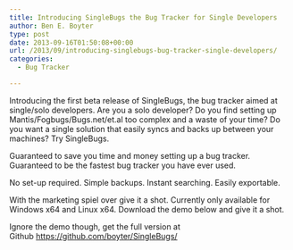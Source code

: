 ```yaml
---
title: Introducing SingleBugs the Bug Tracker for Single Developers
author: Ben E. Boyter
type: post
date: 2013-09-16T01:50:08+00:00
url: /2013/09/introducing-singlebugs-bug-tracker-single-developers/
categories:
  - Bug Tracker

---
```


Introducing the first beta release of SingleBugs, the bug tracker aimed at single/solo developers. Are you a solo developer? Do you find setting up Mantis/Fogbugs/Bugs.net/et.al too complex and a waste of your time? Do you want a single solution that easily syncs and backs up between your machines? Try SingleBugs.

Guaranteed to save you time and money setting up a bug tracker. Guaranteed to be the fastest bug tracker you have ever used.

No set-up required. Simple backups. Instant searching. Easily exportable.

With the marketing spiel over give it a shot. Currently only available for Windows x64 and Linux x64. Download the demo below and give it a shot.


Ignore the demo though, get the full version at Github <https://github.com/boyter/SingleBugs/>
